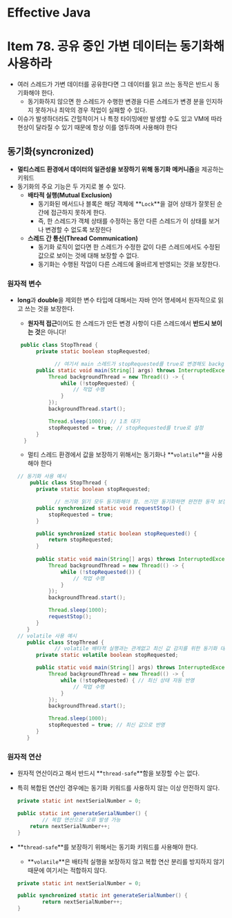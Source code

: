 # Effective Java

# Item 78. 공유 중인 가변 데이터는 동기화해 사용하라

- 여러 스레드가 가변 데이터를 공유한다면 그 데이터를 읽고 쓰는 동작은 반드시 동기화해야 한다.
    - 동기화하지 않으면 한 스레드가 수행한 변경을 다른 스레드가 변경 분을 인지하지 못하거나 최악의 경우 작업이 실패할 수 있다.
- 이슈가 발생하더라도 간헐적이거 나 특정 타이밍에만 발생할 수도 있고 VM에 따라 현상이 달라질 수 있기 때문에 항상 이를 염두하며 사용해야 한다

## 동기화(syncronized)

- **멀티스레드 환경에서 데이터의 일관성을 보장하기 위해 동기화 메커니즘**을 제공하는 키워드
- 동기화의 주요 기능은 두 가지로 볼 수 있다.
    - **배타적 실행(Mutual Exclusion)**
        - 동기화된 메서드나 블록은 해당 객체에 **`Lock`**을 걸어 상태가 잘못된 순간에 접근하지 못하게 한다.
        - 즉, 한 스레드가 객체 상태를 수정하는 동안 다른 스레드가 이 상태를 보거나 변경할 수 없도록 보장한다
    - **스레드 간 통신(Thread Communication)**
        - 동기화 로직이 없다면 한 스레드가 수정한 값이 다른 스레드에서도 수정된 값으로 보이는 것에 대해 보장할 수 없다.
        - 동기화는 수행된 작업이 다른 스레드에 올바르게 반영되는 것을 보장한다.

### 원자적 변수

- **long**과 **double**을 제외한 변수 타입에 대해서는 자바 언어 명세에서 원자적으로 읽고 쓰는 것을 보장한다.
    - **원자적 접근**이어도 한 스레드가 만든 변경 사항이 다른 스레드에서 **반드시 보이는 것**은 아니다!

    ```java
     public class StopThread {
          private static boolean stopRequested;
    
    			// 여기서 main 스레드가 stopRequested를 true로 변경해도 backgroundThread가 변경 사항을 보장받지 못해 무한 루프에 빠질 수 있음.
          public static void main(String[] args) throws InterruptedException {
              Thread backgroundThread = new Thread(() -> {
                  while (!stopRequested) {
                      // 작업 수행
                  }
              });
              backgroundThread.start();
    
              Thread.sleep(1000); // 1초 대기
              stopRequested = true; // stopRequested를 true로 설정
          }
      }
    ```

    - 멀티 스레드 환경에서 값을 보장하기 위해서는 동기화나 **`volatile`**을 사용해야 한다

    ```java
    // 동기화 사용 예시  
    	public class StopThread {
          private static boolean stopRequested;
    
    			// 쓰기와 읽기 모두 동기화해야 함. 쓰기만 동기화하면 완전한 동작 보장할 수 없다!
          public synchronized static void requestStop() {
              stopRequested = true;
          }
    
          public synchronized static boolean stopRequested() {
              return stopRequested;
          }
          
          public static void main(String[] args) throws InterruptedException {
              Thread backgroundThread = new Thread(() -> {
                  while (!stopRequested()) { 
                      // 작업 수행
                  }
              });
              backgroundThread.start();
    
              Thread.sleep(1000); 
              requestStop(); 
          }
       }
    // volatile 사용 예시
       public class StopThread {
    			// volatile 배타적 실행과는 관계없고 최신 값 감지를 위한 동기화 대체로 사용한다
          private static volatile boolean stopRequested;
    
          public static void main(String[] args) throws InterruptedException {
              Thread backgroundThread = new Thread(() -> {
                  while (!stopRequested) { // 최신 상태 자동 반영
                      // 작업 수행
                  }
              });
              backgroundThread.start();
    
              Thread.sleep(1000);
              stopRequested = true; // 최신 값으로 반영
          }
       }
    ```


### 원자적 연산

- 원자적 연산이라고 해서 반드시 **`thread-safe`**함을 보장할 수는 없다.
- 특히 복합된 연산인 경우에는 동기화 키워드를 사용하지 않는 이상 안전하지 않다.

    ```java
    private static int nextSerialNumber = 0;
    
    public static int generateSerialNumber() {
    		// 복합 연산으로 오류 발생 가능
        return nextSerialNumber++; 
    }
    ```

- **`thread-safe`**를 보장하기 위해서는 동기화 키워드를 사용해야 한다.
    - **`volatile`**은 배타적 실행을 보장하지 않고 복합 연산 분리를 방지하지 않기 때문에 여기서는 적합하지 않다.

    ```java
    private static int nextSerialNumber = 0;
    
    public synchronized static int generateSerialNumber() {
    		return nextSerialNumber++;
    }
    ```